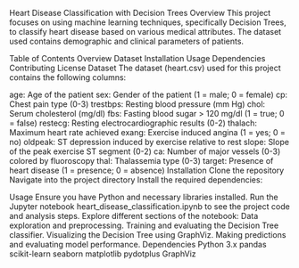 Heart Disease Classification with Decision Trees
Overview
This project focuses on using machine learning techniques, specifically Decision Trees, to classify heart disease based on various medical attributes. The dataset used contains demographic and clinical parameters of patients.

Table of Contents
Overview
Dataset
Installation
Usage
Dependencies
Contributing
License
Dataset
The dataset (heart.csv) used for this project contains the following columns:

age: Age of the patient
sex: Gender of the patient (1 = male; 0 = female)
cp: Chest pain type (0-3)
trestbps: Resting blood pressure (mm Hg)
chol: Serum cholesterol (mg/dl)
fbs: Fasting blood sugar > 120 mg/dl (1 = true; 0 = false)
restecg: Resting electrocardiographic results (0-2)
thalach: Maximum heart rate achieved
exang: Exercise induced angina (1 = yes; 0 = no)
oldpeak: ST depression induced by exercise relative to rest
slope: Slope of the peak exercise ST segment (0-2)
ca: Number of major vessels (0-3) colored by fluoroscopy
thal: Thalassemia type (0-3)
target: Presence of heart disease (1 = presence; 0 = absence)
Installation
Clone the repository
Navigate into the project directory
Install the required dependencies:

Usage
Ensure you have Python and necessary libraries installed.
Run the Jupyter notebook heart_disease_classification.ipynb to see the project code and analysis steps.
Explore different sections of the notebook:
Data exploration and preprocessing.
Training and evaluating the Decision Tree classifier.
Visualizing the Decision Tree using GraphViz.
Making predictions and evaluating model performance.
Dependencies
Python 3.x
pandas
scikit-learn
seaborn
matplotlib
pydotplus
GraphViz
